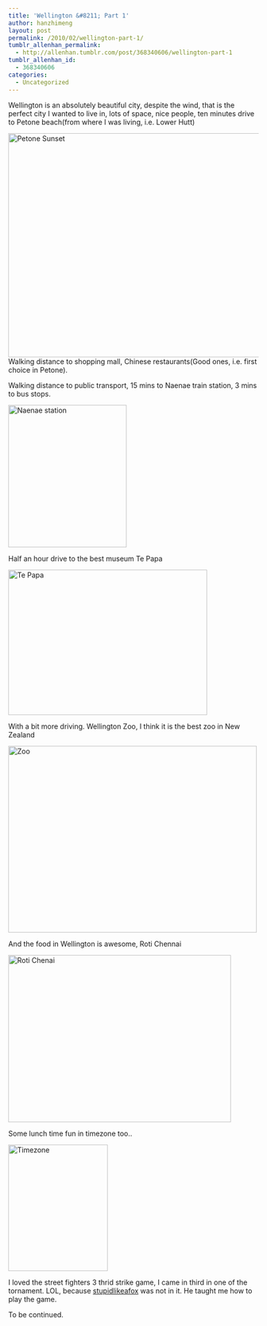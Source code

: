 ```yaml
---
title: 'Wellington &#8211; Part 1'
author: hanzhimeng
layout: post
permalink: /2010/02/wellington-part-1/
tumblr_allenhan_permalink:
  - http://allenhan.tumblr.com/post/368340606/wellington-part-1
tumblr_allenhan_id:
  - 368340606
categories:
  - Uncategorized
---
```

Wellington is an absolutely beautiful city, despite the wind, that is the perfect city I wanted to live in, lots of space, nice people, ten minutes drive to Petone beach(from where I was living, i.e. Lower Hutt)

<img height="450" width="600" alt="Petone Sunset" src="http://fc02.deviantart.net/fs40/i/2009/019/6/7/Petone_Beach_sunset_by_hanzhimeng.jpg" align="left" />

Walking distance to shopping mall, Chinese restaurants(Good ones, i.e. first choice in Petone).

Walking distance to public transport, 15 mins to Naenae train station, 3 mins to bus stops.

<img height="286" width="238" alt="Naenae station" src="http://static.stuff.co.nz/1260237233/736/3139736.jpg" align="middle" />

Half an hour drive to the best museum Te Papa

<img height="292" width="400" alt="Te Papa" src="http://www.wellington.govt.nz/services/history/images/enlarge/tepapa-enlarge.jpg" align="middle" />

With a bit more driving. Wellington Zoo, I think it is the best zoo in New Zealand

<img height="375" width="500" alt="Zoo" src="http://farm4.static.flickr.com/3024/3087536365_05378f30d8.jpg" align="middle" />

And the food in Wellington is awesome, Roti Chennai

<img height="336" width="448" alt="Roti Chenai" src="http://www.rotichenai.co.nz/images/specialFunction.jpg" align="middle" />

Some lunch time fun in timezone too..

<img height="254" width="200" alt="Timezone" src="http://www.timezonegames.co.nz/imager.php?img=store_manners.jpg&resizer=max&dimension=400" align="middle" />

I loved the street fighters 3 thrid strike game, I came in third in one of the tornament. LOL, because <a title="Mintgames" target="_blank" href="http://mintgames.co.nz/">stupidlikeafox</a> was not in it. He taught me how to play the game.

To be continued.
